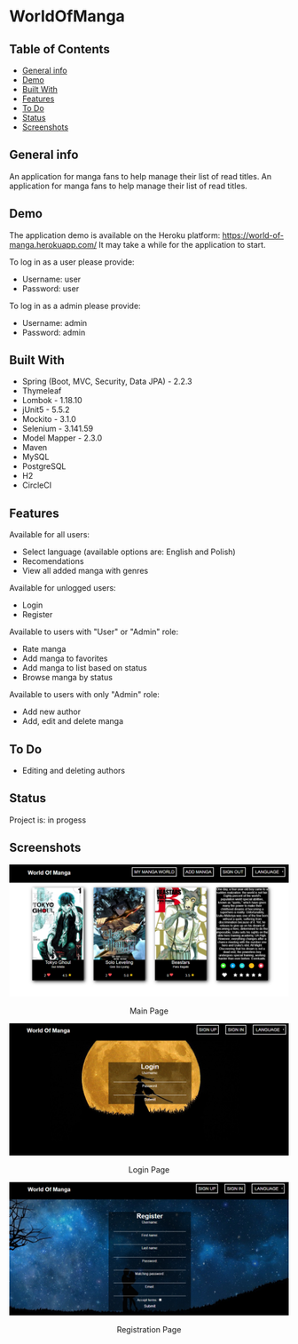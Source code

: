# WorldOfManga

## Table of Contents
* [General info](#general-info)
* [Demo](#demo)
* [Built With](#built-with)
* [Features](#features)
* [To Do](#to-do)
* [Status](#status)
* [Screenshots](#screenshots)

## General info
An application for manga fans to help manage their list of read titles. An application for manga fans to help manage their list of read titles.

## Demo
The application demo is available on the Heroku platform: https://world-of-manga.herokuapp.com/
It may take a while for the application to start.

To log in as a user please provide:
- Username: user
- Password: user

To log in as a admin please provide:
- Username: admin
- Password: admin

## Built With 
- Spring (Boot, MVC, Security, Data JPA) - 2.2.3
- Thymeleaf
- Lombok - 1.18.10
- jUnit5 - 5.5.2
- Mockito - 3.1.0
- Selenium - 3.141.59
- Model Mapper - 2.3.0
- Maven
- MySQL
- PostgreSQL
- H2
- CircleCI

## Features
Available for all users:
- Select language (available options are: English and Polish)
- Recomendations
- View all added manga with genres

Available for unlogged users:
- Login
- Register

Available to users with "User" or "Admin" role:
- Rate manga
- Add manga to favorites
- Add manga to list based on status
- Browse manga by status
 
Available to users with only "Admin" role:
- Add new author
- Add, edit and delete manga

## To Do
- Editing and deleting authors

## Status
Project is: in progess

## Screenshots
![Main Page](./src/main/resources/screenshots/main.png)
<p style="text-align: center">Main Page</p>

![Login Page](./src/main/resources/screenshots/login.png)
<p style="text-align: center">Login Page</p>

![Registration Page](./src/main/resources/screenshots/register.png)
<p style="text-align: center">Registration Page</p>